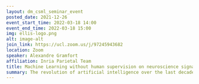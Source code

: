 ```yaml
---
layout: dm_csml_seminar_event
posted_date: 2021-12-26
event_start_time: 2022-03-18 14:00
event_end_time: 2022-03-18 15:00
img: ellis-logo.png
alt: image-alt
join_link: https://ucl.zoom.us/j/97245943682
location: Zoom
speaker: Alexandre Gramfort
affiliation: Inria Parietal Team
title: Machine Learning without human supervision on neuroscience signals
summary: The revolution of artificial intelligence over the last decade has been made possible by statistical machine learning, and in particular by supervised learning where algorithms are given the labels associated with each observation. Although very efficient, this approach faces several difficulties in a neuroscience and more broadly in a medical context, one needs enough labels, one needs good labels, and sometimes simply defining what are the labels is problematic... While pure unsupervised learning can be tempting it leads to other kinds of difficulties, namely model selection, validation and results interpretation which is often challenging beyond computer vision and natural language processing. In my presentation, I will discuss recent strategies we have explored in my team to bring AI and neuroscience together by leveraging large EEG and fMRI datasets and without relying on tedious or costly human annotations. I will first present how self-supervised learning allows to reveal structures in EEG data [1], before explaining how fMRI and pretained language models can help us decipher language processing in the brain [2, 3]. Finally I will present how old ideas from latent factor models with independence assumptions can help us make sense of neuroimaging data collected when subjects are exposed to uncontroled naturalistic stimuli [4,5]. References [1] Banville, H., Chehab, O., Hyvärinen, A., Engemann, D. and Gramfort, A. (2020), Uncovering the structure of clinical EEG signals with self-supervised learning, J. Neural Engineering [2] Caucheteux, C, Gramfort, A, King, J.-R. (2021), Model-based analysis of brain activity reveals the hierarchy of language in 305 subjects, Proc. EMNLP Findings, 2021 [3] Caucheteux, C, Gramfort, A, King, J.-R. (2021), Disentangling Syntax and Semantics in the Brain with Deep Networks, Proc. ICML [4] Richard, H., Gresele, L., Hyvärinen, A., Thirion, B., Gramfort, A., Ablin, P. (2020), Modeling Shared Responses in Neuroimaging Studies through MultiView ICA, Proc. NeurIPS [5] Richard, H., Ablin, P., Thirion, B., Gramfort, A., Hyvärinen, A., P. (2021), Shared Independent Component Analysis for Multi-Subject Neuroimaging, Proc. NeurIPS
---
```

